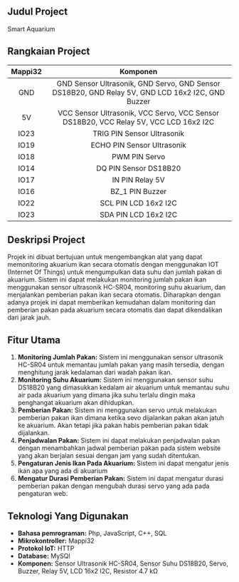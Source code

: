 ## Judul Project

Smart Aquarium

## Rangkaian Project
| Mappi32 | Komponen    |
| :---:   | :---: |
| GND |  GND Sensor Ultrasonik, GND Servo, GND Sensor DS18B20, GND Relay 5V, GND LCD 16x2 I2C, GND Buzzer |
| 5V   | VCC Sensor Ultrasonik, VCC Servo, VCC Sensor DS18B20, VCC Relay 5V, VCC LCD 16x2 I2C |
| IO23   | TRIG PIN Sensor Ultrasonik |
| IO19   | ECHO PIN Sensor Ultrasonik |
| IO18   | PWM PIN Servo |
| IO14   | DQ PIN Sensor DS18B20 |
| IO17   | IN PIN Relay 5V |
| IO16   | BZ_1 PIN Buzzer |
| IO22   | SCL PIN LCD 16x2 I2C |
| IO23   | SDA PIN LCD 16x2 I2C |

## Deskripsi Project

Projek ini dibuat bertujuan untuk mengembangkan alat yang dapat memonitoring akuarium ikan secara otomatis dengan menggunakan IOT (Internet Of Things) untuk mengumpulkan data suhu dan jumlah pakan di akuarium. Sistem ini dapat melakukan monitoring jumlah pakan ikan menggunakan sensor ultrasonik HC-SR04, monitoring suhu akuarium, dan menjalankan pemberian pakan ikan secara otomatis. Diharapkan dengan adanya projek ini dapat memberikan kemudahan dalam monitoring dan pemberian pakan pada akuarium secara otomatis dan dapat dikendalikan dari jarak jauh.

## Fitur Utama

1. **Monitoring Jumlah Pakan:** Sistem ini menggunakan sensor ultrasonik HC-SR04 untuk memantau jumlah pakan yang masih tersedia, dengan menghitung jarak kedalaman dari wadah pakan ikan.
2. **Monitoring Suhu Akuarium:** Sistem ini menggunakan sensor suhu DS18B20 yang dimasukkan kedalam air akuarium untuk memantau suhu air pada akuarium yang dimana jika suhu terlalu dingin maka penghangat akuarium akan dihidupkan.
3. **Pemberian Pakan:** Sistem ini menggunakan servo untuk melakukan pemberian pakan ikan dimana ketika sevo dijalankan pakan akan jatuh ke akuarium. Akan tetapi jika pakan habis pemberian pakan tidak dijalankan.
4. **Penjadwalan Pakan:** Sistem ini dapat melakukan penjadwalan pakan dengan menambahkan jadwal pemberian pakan pada sistem website yang akan berjalan sesuai dengan jam yang sudah ditentukan.
5. **Pengaturan Jenis Ikan Pada Akuarium:** Sistem ini dapat mengatur jenis ikan apa yang ada di akuarium
6. **Mengatur Durasi Pemberian Pakan:** Sistem ini dapat mengatur durasi pemberian pakan dengan mengubah durasi servo yang ada pada pengaturan web. 

## Teknologi Yang Digunakan

- **Bahasa pemrograman:** Php, JavaScript, C++, SQL
- **Mikrokontroller:** Mappi32
- **Protokol IoT:** HTTP
- **Database:** MySQl
- **Komponen:** Sensor Ultrasonik HC-SR04, Sensor Suhu DS18B20, Servo, Buzzer, Relay 5V, LCD 16x2 I2C, Resistor 4.7 kΩ
